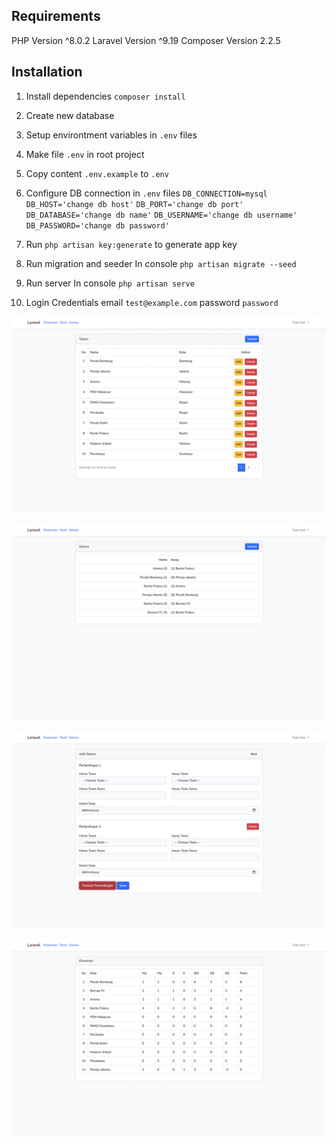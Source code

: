## Requirements

PHP Version ^8.0.2
Laravel Version ^9.19
Composer Version 2.2.5

## Installation

1. Install dependencies `composer install`
2. Create new database
3. Setup environtment variables in `.env` files
4. Make file `.env` in root project
5. Copy content `.env.example` to `.env`
6. Configure DB connection in `.env` files
   `DB_CONNECTION=mysql`
   `DB_HOST='change db host'`
   `DB_PORT='change db port'`
   `DB_DATABASE='change db name'`
   `DB_USERNAME='change db username'`
   `DB_PASSWORD='change db password'`

7. Run `php artisan key:generate` to generate app key

8. Run migration and seeder In console
   `php artisan migrate --seed`

9. Run server In console
   `php artisan serve`

10. Login Credentials
    email `test@example.com`
    password `password`

![List Team](https://github.com/Aditya170700/Football-Standings/blob/main/public/team.png?raw=true)

![List Game](https://github.com/Aditya170700/Football-Standings/blob/main/public/game.png?raw=true)

![Add Game (Multiple)](https://github.com/Aditya170700/Football-Standings/blob/main/public/add-game.png?raw=true)

![Standings](https://github.com/Aditya170700/Football-Standings/blob/main/public/standings.png?raw=true)
